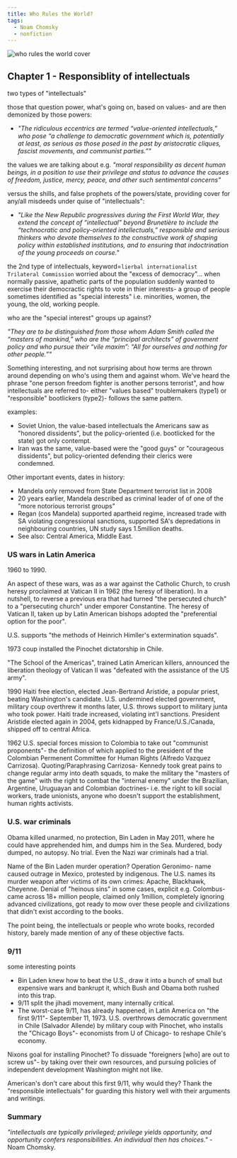 ```yaml
---
title: Who Rules the World?
tags:
  - Noam Chomsky
  - nonfiction
---
```


![who rules the world cover](https://i.gr-assets.com/images/S/compressed.photo.goodreads.com/books/1506307262l/32489954._SY475_.jpg)

## Chapter 1 - Responsiblity of intellectuals

two types of "intellectuals"

those that question power, what's going on, based on values- and are then demonized by those powers:

- _"The ridiculous eccentrics are termed “value-oriented intellectuals,” who pose “a challenge to democratic government which is, potentially at least, as serious as those posed in the past by aristocratic cliques, fascist movements, and communist parties.”"_ 

the values we are talking about e.g. _"moral responsibility as decent human beings, in a position to use their privilege and status to advance the causes of freedom, justice, mercy, peace, and other such sentimental concerns"_

versus the shills, and false prophets of the powers/state, providing cover for any/all misdeeds under quise of "intellectuals":

- _"Like the New Republic progressives during the First World War, they extend the concept of “intellectual” beyond Brunetière to include the “technocratic and policy-oriented intellectuals,” responsible and serious thinkers who devote themselves to the constructive work of shaping policy within established institutions, and to ensuring that indoctrination of the young proceeds on course."_ 

the 2nd type of intellectuals, keyword=`lierbal internationalist Trilateral Commission` worried about the "excess of democracy"... when normally passive, apathetic parts of the population suddenly wanted to exercise their democractic rights to vote in thier interests- a group of people sometimes identified as "special interests" i.e. minorities, women, the young, the old, working people.

who are the "special interest" groups up against?

_"They are to be distinguished from those whom Adam Smith called the “masters of mankind,” who are the “principal architects” of government policy and who pursue their “vile maxim”: “All for ourselves and nothing for other people.”"_ 

Something interesting, and not surprising about how terms are thrown around depending on who's using them and against whom. We've heard the phrase "one person freedom fighter is another persons terrorist", and how intellectuals are referred to- either "values based" troublemakers (type1) or "responsible" bootlickers (type2)- follows the same pattern.

examples:

- Soviet Union, the value-based intellectuals the Americans saw as "honored dissidents", but the policy-oriented (i.e. bootlicked for the state) got only contempt.
- Iran was the same, value-based were the "good guys" or "courageous dissidents", but policy-oriented defending their clerics were condemned.

Other important events, dates in history:

- Mandela only removed from State Department terrorist list in 2008
- 20 years earlier, Mandela described as criminal leader of of one of the "more notorious terrorist groups"
- Regan (cos Mandela) supported apartheid regime, increased trade with SA violating congressional sanctions, supported SA's depredations in neighbouring countries, UN study says 1.5million deaths.
- See also: Central America, Middle East.

### US wars in Latin America

1960 to 1990.

An aspect of these wars, was as a war against the Catholic Church, to crush heresy proclaimed at Vatican II in 1962 (the heresy of liberation). In a nutshell, to reverse a previous era that had turned "the persecuted church" to a "persecuting church" under emporer Constantine. The heresy of Vatican II, taken up by Latin American bishops adopted the "preferential option for the poor".

U.S. supports "the methods of Heinrich Himller's extermination squads".

1973 coup installed the Pinochet dictatorship in Chile.

"The School of the Americas", trained Latin American killers, announced the liberation theology of Vatican II was "defeated with the assistance of the US army".

1990 Haiti free election, elected Jean-Bertrand Aristide, a popular priest, beating Washington's candidate. U.S. undermined elected government, military coup overthrew it months later, U.S. throws support to military junta who took power. Haiti trade increased, violating int'l sanctions. President Aristide elected again in 2004, gets kidnapped by France/U.S./Canada, shipped off to central Africa.

1962 U.S. special forces mission to Colombia to take out "communist proponents"- the definition of which applied to the president of the Colombian Permenent Committee for Human Rights (Alfredo Vazquez Carrizosa). Quoting/Paraphrasing Carrizosa- Kennedy took great pains to change regular army into death squads, to make the military the "masters of the game" with the right to combat the "internal enemy" under the Brazilian, Argentine, Uruguayan and Colombian doctrines- i.e. the right to kill social workers, trade unionists, anyone who doesn't support the establishment, human rights activists.

### U.S. war criminals

Obama killed unarmed, no protection, Bin Laden in May 2011, where he could have apprehended him, and dumps him in the Sea. Murdered, body dumped, no autopsy. No trial. Even the Nazi war criminals had a trial.

Name of the Bin Laden murder operation? Operation Geronimo- name caused outrage in Mexico, protested by indigenous. The U.S. names its murder weapon after victims of its own crimes: Apache, Blackhawk, Cheyenne. Denial of "heinous sins" in some cases, explicit e.g. Colombus- came across 18+ million people, claimed only 1million, completely ignoring advanced civilizations, got ready to mow over these people and civilizations that didn't exist according to the books. 

The point being, the intellectuals or people who wrote books, recorded history, barely made mention of any of these objective facts. 

### 9/11

some interesting points

- Bin Laden knew how to beat the U.S., draw it into a bunch of small but expensive wars and bankrupt it, which Bush and Obama both rushed into this trap.
- 9/11 split the jihadi movement, many internally critical.
- The worst-case 9/11, has already happened, in Latin America on "the first 9/11"- September 11, 1973. U.S. overthrows democratic government in Chile (Salvador Allende) by military coup with Pinochet, who installs the "Chicago Boys"- economists from U of Chicago- to reshape Chile's economy.

Nixons goal for installing Pinochet? To dissuade "foreigners [who] are out to screw us"- by taking over their own resources, and pursuing policies of independent development Washington might not like.

American's don't care about this first 9/11, why would they? Thank the "responsible intellectuals" for guarding this history well with their arguments and writings.

### Summary 

_"intellectuals are typically privileged; privilege yields opportunity, and opportunity confers responsibilities. An individual then has choices."_ - Noam Chomsky.
